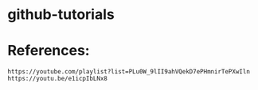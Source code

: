 # github-tutorials
# References:
    https://youtube.com/playlist?list=PLu0W_9lII9ahVQekD7ePHmnirTePXwIln
    https://youtu.be/e1icpIbLNx8
